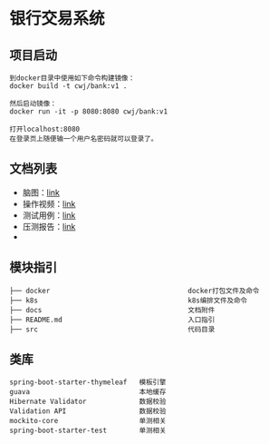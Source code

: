 # 银行交易系统

## 项目启动
```aidl
到docker目录中使用如下命令构建镜像：
docker build -t cwj/bank:v1 .

然后启动镜像：
docker run -it -p 8080:8080 cwj/bank:v1

打开localhost:8080
在登录页上随便输一个用户名密码就可以登录了。
```

## 文档列表
* 脑图：[link](./docs/银行交易系统.png)
* 操作视频：[link](./docs/操作视频.mov)
* 测试用例：[link](./docs/测试用例.docx)
* 压测报告：[link](./docs/压测报告.docx)
* 

## 模块指引
```aidl
├── docker                                  docker打包文件及命令
├── k8s                                     k8s编排文件及命令
├── docs                                    文档附件
├── README.md                               入口指引
├── src                                     代码目录
```

## 类库
```aidl
spring-boot-starter-thymeleaf   模板引擎
guava                           本地缓存
Hibernate Validator             数据校验
Validation API                  数据校验
mockito-core                    单测相关
spring-boot-starter-test        单测相关
```
